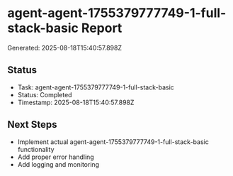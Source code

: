 # agent-agent-1755379777749-1-full-stack-basic Report

Generated: 2025-08-18T15:40:57.898Z

## Status
- Task: agent-agent-1755379777749-1-full-stack-basic
- Status: Completed
- Timestamp: 2025-08-18T15:40:57.898Z

## Next Steps
- Implement actual agent-agent-1755379777749-1-full-stack-basic functionality
- Add proper error handling
- Add logging and monitoring
